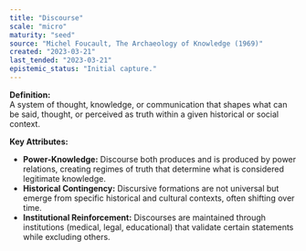 ```yaml
---
title: "Discourse"
scale: "micro"
maturity: "seed"
source: "Michel Foucault, The Archaeology of Knowledge (1969)"
created: "2023-03-21"
last_tended: "2023-03-21"
epistemic_status: "Initial capture."
---
```

**Definition:**  
A system of thought, knowledge, or communication that shapes what can be said, thought, or perceived as truth within a given historical or social context.

**Key Attributes:**  
- **Power-Knowledge:** Discourse both produces and is produced by power relations, creating regimes of truth that determine what is considered legitimate knowledge.  
- **Historical Contingency:** Discursive formations are not universal but emerge from specific historical and cultural contexts, often shifting over time.  
- **Institutional Reinforcement:** Discourses are maintained through institutions (medical, legal, educational) that validate certain statements while excluding others.
